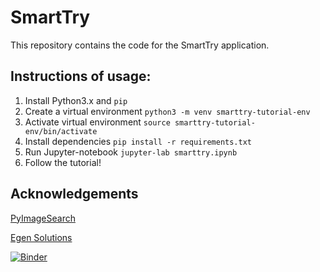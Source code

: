 # SmartTry

This repository contains the code for the SmartTry application.

## Instructions of usage:

1. Install Python3.x and `pip`
2. Create a virtual environment `python3 -m venv smarttry-tutorial-env`
3. Activate virtual environment `source smarttry-tutorial-env/bin/activate` 
4. Install dependencies `pip install -r requirements.txt`
5. Run Jupyter-notebook `jupyter-lab smarttry.ipynb`
6. Follow the tutorial!

## Acknowledgements
[PyImageSearch](https://www.pyimagesearch.com/2016/03/28/measuring-size-of-objects-in-an-image-with-opencv/)

[Egen Solutions](https://egen.solutions)

[![Binder](https://mybinder.org/badge_logo.svg)](https://mybinder.org/v2/gh/booleanhunter-tech-blog/smarttry/master)
